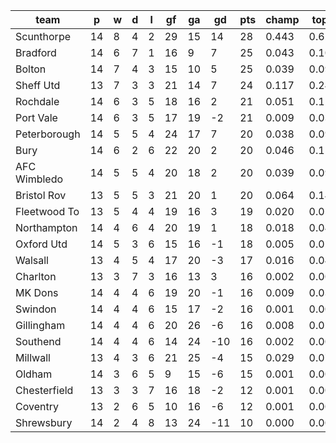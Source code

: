 |     team     | p  | w | d | l | gf | ga | gd  | pts | champ | top2  | top3  | top4  |  5-7  | bot4  | bot3  | bot2  |
|--------------|----|---|---|---|----|----|-----|-----|-------|-------|-------|-------|-------|-------|-------|-------|
| Scunthorpe   | 14 | 8 | 4 | 2 | 29 | 15 |  14 |  28 | 0.443 | 0.626 | 0.733 | 0.800 | 0.115 | 0.000 | 0.000 | 0.000|
| Bradford     | 14 | 6 | 7 | 1 | 16 |  9 |   7 |  25 | 0.043 | 0.103 | 0.169 | 0.239 | 0.194 | 0.031 | 0.018 | 0.007|
| Bolton       | 14 | 7 | 4 | 3 | 15 | 10 |   5 |  25 | 0.039 | 0.097 | 0.165 | 0.231 | 0.200 | 0.034 | 0.019 | 0.009|
| Sheff Utd    | 13 | 7 | 3 | 3 | 21 | 14 |   7 |  24 | 0.117 | 0.245 | 0.352 | 0.447 | 0.207 | 0.009 | 0.006 | 0.002|
| Rochdale     | 14 | 6 | 3 | 5 | 18 | 16 |   2 |  21 | 0.051 | 0.122 | 0.194 | 0.264 | 0.202 | 0.028 | 0.016 | 0.008|
| Port Vale    | 14 | 6 | 3 | 5 | 17 | 19 |  -2 |  21 | 0.009 | 0.031 | 0.058 | 0.087 | 0.124 | 0.117 | 0.076 | 0.043|
| Peterborough | 14 | 5 | 5 | 4 | 24 | 17 |   7 |  20 | 0.038 | 0.096 | 0.160 | 0.226 | 0.183 | 0.040 | 0.023 | 0.012|
| Bury         | 14 | 6 | 2 | 6 | 22 | 20 |   2 |  20 | 0.046 | 0.112 | 0.189 | 0.260 | 0.193 | 0.029 | 0.017 | 0.008|
| AFC Wimbledo | 14 | 5 | 5 | 4 | 20 | 18 |   2 |  20 | 0.039 | 0.099 | 0.163 | 0.230 | 0.191 | 0.037 | 0.021 | 0.011|
| Bristol Rov  | 13 | 5 | 5 | 3 | 21 | 20 |   1 |  20 | 0.064 | 0.143 | 0.223 | 0.302 | 0.207 | 0.027 | 0.016 | 0.007|
| Fleetwood To | 13 | 5 | 4 | 4 | 19 | 16 |   3 |  19 | 0.020 | 0.052 | 0.094 | 0.139 | 0.148 | 0.079 | 0.051 | 0.027|
| Northampton  | 14 | 4 | 6 | 4 | 20 | 19 |   1 |  18 | 0.018 | 0.049 | 0.089 | 0.132 | 0.149 | 0.075 | 0.047 | 0.025|
| Oxford Utd   | 14 | 5 | 3 | 6 | 15 | 16 |  -1 |  18 | 0.005 | 0.020 | 0.043 | 0.068 | 0.102 | 0.148 | 0.101 | 0.057|
| Walsall      | 13 | 4 | 5 | 4 | 17 | 20 |  -3 |  17 | 0.016 | 0.046 | 0.080 | 0.119 | 0.135 | 0.100 | 0.061 | 0.033|
| Charlton     | 13 | 3 | 7 | 3 | 16 | 13 |   3 |  16 | 0.002 | 0.008 | 0.018 | 0.029 | 0.052 | 0.290 | 0.207 | 0.129|
| MK Dons      | 14 | 4 | 4 | 6 | 19 | 20 |  -1 |  16 | 0.009 | 0.032 | 0.057 | 0.091 | 0.126 | 0.128 | 0.085 | 0.045|
| Swindon      | 14 | 4 | 4 | 6 | 15 | 17 |  -2 |  16 | 0.001 | 0.005 | 0.011 | 0.019 | 0.049 | 0.306 | 0.225 | 0.137|
| Gillingham   | 14 | 4 | 4 | 6 | 20 | 26 |  -6 |  16 | 0.008 | 0.026 | 0.048 | 0.076 | 0.110 | 0.135 | 0.091 | 0.048|
| Southend     | 14 | 4 | 4 | 6 | 14 | 24 | -10 |  16 | 0.002 | 0.006 | 0.012 | 0.020 | 0.046 | 0.332 | 0.248 | 0.164|
| Millwall     | 13 | 4 | 3 | 6 | 21 | 25 |  -4 |  15 | 0.029 | 0.074 | 0.127 | 0.185 | 0.172 | 0.057 | 0.034 | 0.018|
| Oldham       | 14 | 3 | 6 | 5 |  9 | 15 |  -6 |  15 | 0.001 | 0.002 | 0.005 | 0.010 | 0.028 | 0.432 | 0.338 | 0.230|
| Chesterfield | 13 | 3 | 3 | 7 | 16 | 18 |  -2 |  12 | 0.001 | 0.004 | 0.009 | 0.015 | 0.035 | 0.370 | 0.282 | 0.185|
| Coventry     | 13 | 2 | 6 | 5 | 10 | 16 |  -6 |  12 | 0.001 | 0.003 | 0.006 | 0.010 | 0.028 | 0.457 | 0.364 | 0.259|
| Shrewsbury   | 14 | 2 | 4 | 8 | 13 | 24 | -11 |  10 | 0.000 | 0.000 | 0.000 | 0.001 | 0.005 | 0.741 | 0.654 | 0.538|
